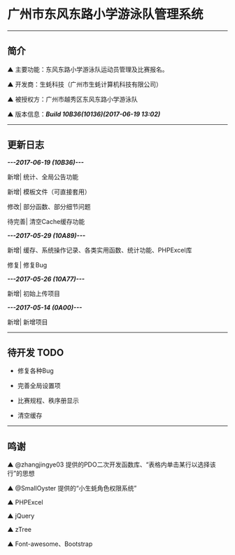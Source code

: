 # 广州市东风东路小学游泳队管理系统

---

## 简介

▲ 主要功能：东风东路小学游泳队运动员管理及比赛报名。

▲ 开发商：生蚝科技（广州市生蚝计算机科技有限公司）

▲ 被授权方：广州市越秀区东风东路小学游泳队

▲ 版本信息：***Build 10B36(10136)(2017-06-19 13:02)***

---

## 更新日志

*****---2017-06-19 (10B36)---*****

新增| 统计、全局公告功能

新增| 模板文件（可直接套用）

修改| 部分函数、部分细节问题

待完善| 清空Cache缓存功能

*****---2017-05-29 (10A89)---*****

新增| 缓存、系统操作记录、各类实用函数、统计功能、PHPExcel库

修复| 修复Bug

*****---2017-05-26 (10A77)---*****

新增| 初始上传项目

*****---2017-05-14 (0A00)---*****

新增| 新增项目

---

## 待开发 TODO

* 修复各种Bug

* 完善全局设置项

* 比赛规程、秩序册显示

* 清空缓存

---

## 鸣谢

▲ @zhangjingye03 提供的PDO二次开发函数库、“表格内单击某行以选择该行”的思想

▲ @SmallOyster 提供的“小生蚝角色权限系统”

▲ PHPExcel

▲ jQuery

▲ zTree

▲ Font-awesome、Bootstrap
